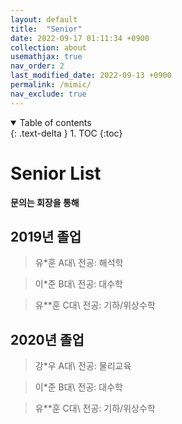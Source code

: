 ```yaml
---
layout: default
title:  "Senior"
date: 2022-09-17 01:11:34 +0900
collection: about
usemathjax: true
nav_order: 2
last_modified_date: 2022-09-13 +0900
permalink: /mimic/
nav_exclude: true
---
```

<details open markdown="block">
  <summary>
    Table of contents
  </summary>
  {: .text-delta }
1. TOC
{:toc}
</details>

# Senior List

**문의는 회장을 통해**

## 2019년 졸업
> 유*훈 A대\\
 전공: 해석학

> 이*준 B대\\
 전공: 대수학

>유**훈 C대\\
 전공: 기하/위상수학

## 2020년 졸업
> 강*우 A대\\
 전공: 물리교육

> 이*준 B대\\
 전공: 대수학

>유**훈 C대\\
 전공: 기하/위상수학